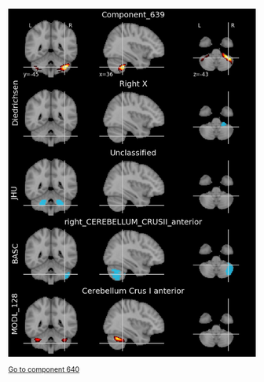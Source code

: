 


![639](preliminary/639.jpg "Component 639")

[Go to component 640](https://parietal-inria.github.io/MODL_atlas/1024/640 "Component 640")